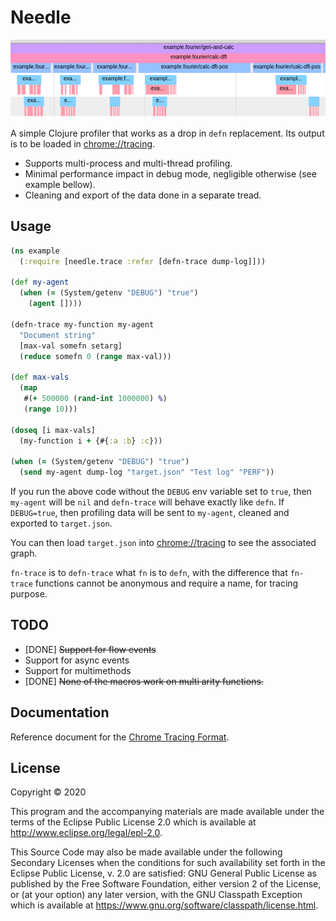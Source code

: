 # Needle

![](smallshot.png)

A simple Clojure profiler that works as a drop in `defn` replacement. Its output
is to be loaded in [chrome://tracing](chrome://tracing).

* Supports multi-process and multi-thread profiling.
* Minimal performance impact in debug mode, negligible otherwise (see example bellow).
* Cleaning and export of the data done in a separate tread.

## Usage

```clojure
(ns example
  (:require [needle.trace :refer [defn-trace dump-log]]))

(def my-agent
  (when (= (System/getenv "DEBUG") "true")
    (agent [])))

(defn-trace my-function my-agent
  "Document string"
  [max-val somefn setarg]
  (reduce somefn 0 (range max-val)))

(def max-vals
  (map
   #(+ 500000 (rand-int 1000000) %)
   (range 10)))

(doseq [i max-vals]
  (my-function i + {#{:a :b} :c}))

(when (= (System/getenv "DEBUG") "true")
  (send my-agent dump-log "target.json" "Test log" "PERF"))
```

If you run the above code without the `DEBUG` env variable set to `true`,
then `my-agent` will be `nil` and `defn-trace` will behave exactly like `defn`.
If `DEBUG=true`, then profiling data will be sent to `my-agent`, cleaned and
exported to `target.json`.

You can then load `target.json` into [chrome://tracing](chrome://tracing) to
see the associated graph.

`fn-trace` is to `defn-trace` what `fn` is to `defn`, with the difference that
`fn-trace` functions cannot be anonymous and require a name, for tracing
purpose.

## TODO

* [DONE] ~~Support for flow events~~
* Support for async events
* Support for multimethods
* [DONE] ~~None of the macros work on multi arity functions.~~

## Documentation

Reference document for the [Chrome Tracing Format](https://docs.google.com/document/d/1CvAClvFfyA5R-PhYUmn5OOQtYMH4h6I0nSsKchNAySU/preview#!).

## License

Copyright © 2020

This program and the accompanying materials are made available under the
terms of the Eclipse Public License 2.0 which is available at
http://www.eclipse.org/legal/epl-2.0.

This Source Code may also be made available under the following Secondary
Licenses when the conditions for such availability set forth in the Eclipse
Public License, v. 2.0 are satisfied: GNU General Public License as published by
the Free Software Foundation, either version 2 of the License, or (at your
option) any later version, with the GNU Classpath Exception which is available
at https://www.gnu.org/software/classpath/license.html.
